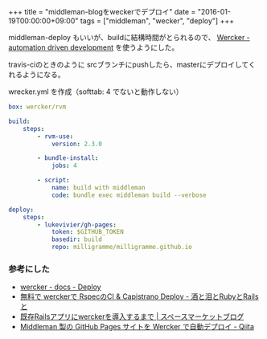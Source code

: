 +++
title = "middleman-blogをweckerでデプロイ"
date = "2016-01-19T00:00:00+09:00"
tags = ["middleman", "wecker", "deploy"]
+++

middleman-deploy もいいが、buildに結構時間がとられるので、
 [Wercker \- automation driven development](http://wercker.com/) を使うようにした。

travis-ciのときのように
srcブランチにpushしたら、masterにデプロイしてくれるようになる。

wrecker.yml を作成（softtab: 4 でないと動作しない）

```yml
box: wercker/rvm

build:
    steps:
        - rvm-use:
            version: 2.3.0

        - bundle-install:
            jobs: 4

        - script:
            name: build with middleman
            code: bundle exec middleman build --verbose

deploy:
    steps:
        - lukevivier/gh-pages:
            token: $GITHUB_TOKEN
            basedir: build
            repo: milligramme/milligramme.github.io
```

### 参考にした

- [wercker \- docs \- Deploy](http://devcenter.wercker.com/docs/deploy/index.html)
- [無料で werckerで RspecのCI & Capistrano Deploy \- 酒と泪とRubyとRailsと](http://morizyun.github.io/blog/wercker-ci-rspec-capistrano-deploy-auto/)
- [既存Railsアプリにwerckerを導入するまで \| スペースマーケットブログ](http://blog.spacemarket.com/code/install-worcker-ci/)
- [Middleman 製の GitHub Pages サイトを Wercker で自動デプロイ \- Qiita](http://qiita.com/shuhei/items/c295f061cba7b5f0d112)
